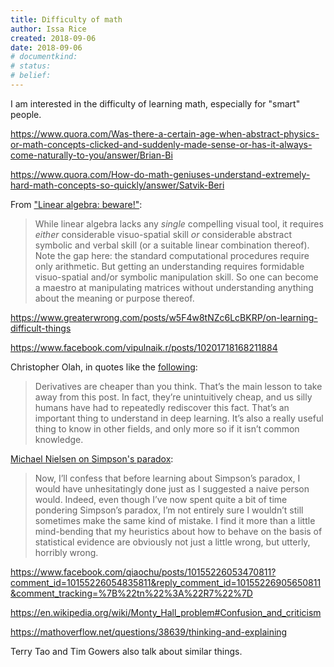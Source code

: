 ```yaml
---
title: Difficulty of math
author: Issa Rice
created: 2018-09-06
date: 2018-09-06
# documentkind:
# status:
# belief:
---
```


I am interested in the difficulty of learning math, especially for
"smart" people.

<https://www.quora.com/Was-there-a-certain-age-when-abstract-physics-or-math-concepts-clicked-and-suddenly-made-sense-or-has-it-always-come-naturally-to-you/answer/Brian-Bi>

<https://www.quora.com/How-do-math-geniuses-understand-extremely-hard-math-concepts-so-quickly/answer/Satvik-Beri>

From ["Linear algebra: beware!"](https://files.vipulnaik.com/math-196/linearalgebrabeware.pdf):

> While linear algebra lacks any _single_ compelling visual tool, it
> requires _either_ considerable visuo-spatial skill _or_ considerable
> abstract symbolic and verbal skill (or a suitable linear combination
> thereof). Note the gap here: the standard computational procedures
> require only arithmetic. But getting an understanding requires
> formidable visuo-spatial and/or symbolic manipulation skill. So one
> can become a maestro at manipulating matrices without understanding
> anything about the meaning or purpose thereof.

<https://www.greaterwrong.com/posts/w5F4w8tNZc6LcBKRP/on-learning-difficult-things>

<https://www.facebook.com/vipulnaik.r/posts/10201718168211884>

Christopher Olah, in quotes like the [following](http://colah.github.io/posts/2015-08-Backprop/):

> Derivatives are cheaper than you think. That’s the main lesson to
> take away from this post. In fact, they’re unintuitively cheap, and
> us silly humans have had to repeatedly rediscover this fact. That’s
> an important thing to understand in deep learning. It’s also a
> really useful thing to know in other fields, and only more so if it
> isn’t common knowledge.

[Michael Nielsen on Simpson's paradox](http://www.michaelnielsen.org/ddi/if-correlation-doesnt-imply-causation-then-what-does/):

> Now, I’ll confess that before learning about Simpson’s paradox, I
> would have unhesitatingly done just as I suggested a naive person
> would. Indeed, even though I’ve now spent quite a bit of time
> pondering Simpson’s paradox, I’m not entirely sure I wouldn’t still
> sometimes make the same kind of mistake. I find it more than a
> little mind-bending that my heuristics about how to behave on the
> basis of statistical evidence are obviously not just a little wrong,
> but utterly, horribly wrong.

<https://www.facebook.com/qiaochu/posts/10155226053470811?comment_id=10155226054835811&reply_comment_id=10155226905650811&comment_tracking=%7B%22tn%22%3A%22R7%22%7D>

<https://en.wikipedia.org/wiki/Monty_Hall_problem#Confusion_and_criticism>

<https://mathoverflow.net/questions/38639/thinking-and-explaining>

Terry Tao and Tim Gowers also talk about similar things.
